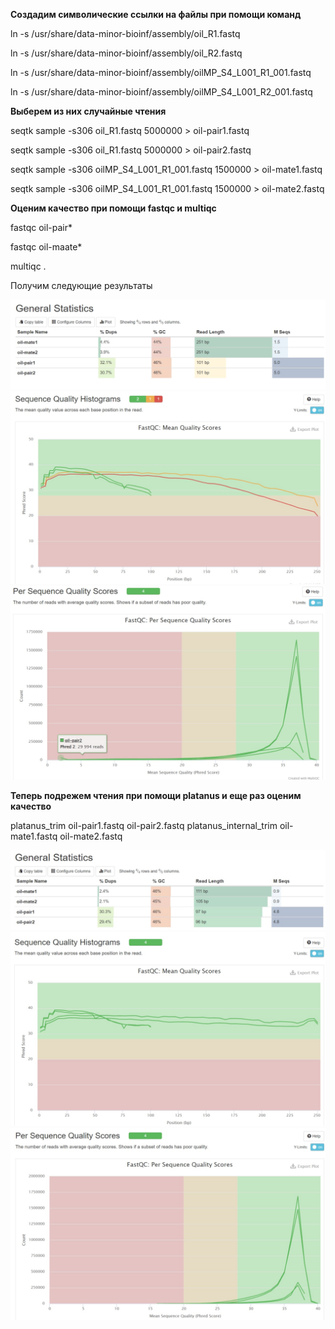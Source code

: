 **Создадим символические ссылки на файлы при помощи команд**

ln -s /usr/share/data-minor-bioinf/assembly/oil_R1.fastq

ln -s /usr/share/data-minor-bioinf/assembly/oil_R2.fastq

ln -s /usr/share/data-minor-bioinf/assembly/oilMP_S4_L001_R1_001.fastq

ln -s /usr/share/data-minor-bioinf/assembly/oilMP_S4_L001_R2_001.fastq

**Выберем из них случайные чтения**

seqtk sample -s306 oil_R1.fastq 5000000 > oil-pair1.fastq

seqtk sample -s306 oil_R1.fastq 5000000 > oil-pair2.fastq

seqtk sample -s306 oilMP_S4_L001_R1_001.fastq 1500000 > oil-mate1.fastq

seqtk sample -s306 oilMP_S4_L001_R1_001.fastq 1500000 > oil-mate2.fastq

**Оценим качество при помощи fastqc и multiqc**

fastqc oil-pair*

fastqc oil-maate*

multiqc .

Получим следующие результаты

![](img/report1.jpg)
![](img/report2.jpg)
![](img/report3.jpg)

**Теперь подрежем чтения при помощи platanus и еще раз оценим качество**

platanus_trim oil-pair1.fastq oil-pair2.fastq
platanus_internal_trim oil-mate1.fastq oil-mate2.fastq

![](img/report4.jpg)
![](img/report5.jpg)
![](img/report6.jpg)





